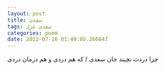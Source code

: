 ```yaml
---
layout: post
title: سعدی
tags: سعدی غزل
categories: poem
date: 2022-07-16 01:49:03.266847
---
```


چرا دردت نچیند جان سعدی / که هم دردی و هم درمان دردی